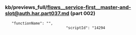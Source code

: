 ### kb/previews_full/flows__service-first__master-and-slot@auth.har.part037.md (part 002)

```md
   "functionName": "",
                            "scriptId": "14294
```

```
